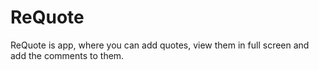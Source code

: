 # ReQuote
ReQuote is app, where you can add quotes, view them in full screen and add the comments to them.
